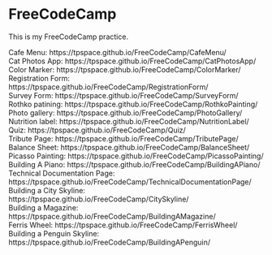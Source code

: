 # FreeCodeCamp
This is my FreeCodeCamp practice.
<br>
<p>
Cafe Menu: https://tpspace.github.io/FreeCodeCamp/CafeMenu/
<br>
Cat Photos App: https://tpspace.github.io/FreeCodeCamp/CatPhotosApp/
<br>
Color Marker: https://tpspace.github.io/FreeCodeCamp/ColorMarker/
<br> 
Registration Form: https://tpspace.github.io/FreeCodeCamp/RegistrationForm/
<br>
Survey Form: https://tpspace.github.io/FreeCodeCamp/SurveyForm/
<br>
Rothko patining: https://tpspace.github.io/FreeCodeCamp/RothkoPainting/
<br>
Photo gallery: https://tpspace.github.io/FreeCodeCamp/PhotoGallery/
<br>
Nutrition label: https://tpspace.github.io/FreeCodeCamp/NutritionLabel/
<br>
Quiz: https://tpspace.github.io/FreeCodeCamp/Quiz/
<br>
Tribute Page: https://tpspace.github.io/FreeCodeCamp/TributePage/
<br>
Balance Sheet: https://tpspace.github.io/FreeCodeCamp/BalanceSheet/
<br>
Picasso Painting: https://tpspace.github.io/FreeCodeCamp/PicassoPainting/
<br>
Building A Piano: https://tpspace.github.io/FreeCodeCamp/BuildingAPiano/
<br>
Technical Documentation Page: https://tpspace.github.io/FreeCodeCamp/TechnicalDocumentationPage/
<br>
Building a City Skyline: https://tpspace.github.io/FreeCodeCamp/CitySkyline/
<br>
Building a Magazine: https://tpspace.github.io/FreeCodeCamp/BuildingAMagazine/
<br>
Ferris Wheel: https://tpspace.github.io/FreeCodeCamp/FerrisWheel/
<br>
Building a Penguin Skyline: https://tpspace.github.io/FreeCodeCamp/BuildingAPenguin/
<br>
</p>
